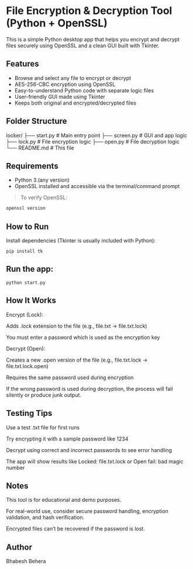 # File Encryption & Decryption Tool (Python + OpenSSL)

This is a simple Python desktop app that helps you encrypt and decrypt files securely using OpenSSL and a clean GUI built with Tkinter.

## Features

- Browse and select any file to encrypt or decrypt
- AES-256-CBC encryption using OpenSSL
- Easy-to-understand Python code with separate logic files
- User-friendly GUI made using Tkinter
- Keeps both original and encrypted/decrypted files

## Folder Structure

locker/
├── start.py # Main entry point
├── screen.py # GUI and app logic
├── lock.py # File encryption logic
├── open.py # File decryption logic
└── README.md # This file

## Requirements

- Python 3.(any version)
- OpenSSL installed and accessible via the terminal/command prompt

> To verify OpenSSL:
```bash
openssl version
``` 
## How to Run
Install dependencies (Tkinter is usually included with Python):

```
pip install tk
```

## Run the app:
```
python start.py
```

## How It Works

Encrypt (Lock):

Adds .lock extension to the file (e.g., file.txt → file.txt.lock)

You must enter a password which is used as the encryption key

Decrypt (Open):

Creates a new .open version of the file (e.g., file.txt.lock → file.txt.lock.open)

Requires the same password used during encryption

If the wrong password is used during decryption, the process will fail silently or produce junk output.

## Testing Tips

Use a test .txt file for first runs

Try encrypting it with a sample password like 1234

Decrypt using correct and incorrect passwords to see error handling

The app will show results like Locked: file.txt.lock or Open fail: bad magic number

## Notes

This tool is for educational and demo purposes.

For real-world use, consider secure password handling, encryption validation, and hash verification.

Encrypted files can’t be recovered if the password is lost.

## Author

Bhabesh Behera


